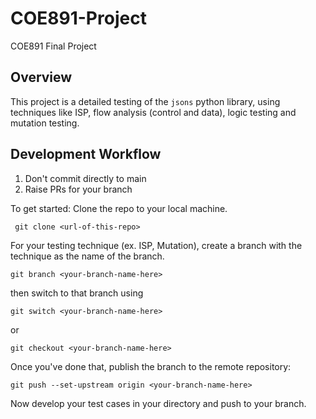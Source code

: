 # COE891-Project
COE891 Final Project

## Overview
This project is a detailed testing of the `jsons` python library, using techniques like ISP, flow analysis (control and data), logic testing and mutation testing.

## Development Workflow
1. Don't commit directly to main
2. Raise PRs for your branch

To get started:
Clone the repo to your local machine.
```
 git clone <url-of-this-repo> 
```

For your testing technique (ex. ISP, Mutation), create a branch with the technique as the name of the branch.
```
git branch <your-branch-name-here>
```

then switch to that branch using
```
git switch <your-branch-name-here>
``` 
or 
```
git checkout <your-branch-name-here>
```

Once you've done that, publish the branch to the remote repository:
```
git push --set-upstream origin <your-branch-name-here>
```

Now develop your test cases in your directory and push to your branch. 